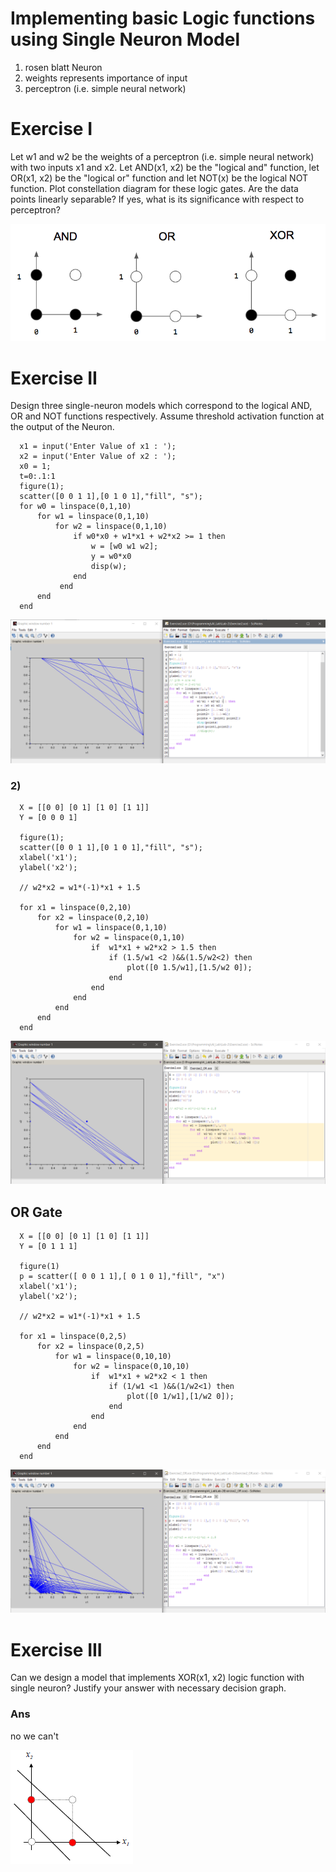 #  Implementing basic Logic functions using Single Neuron Model

1) rosen blatt Neuron
2) weights represents importance of input
3) perceptron (i.e. simple neural network)

# Exercise I
Let w1 and w2 be the weights of a perceptron (i.e. simple neural network) with two inputs x1
and x2. Let AND(x1, x2) be the "logical and" function, let OR(x1, x2) be the "logical or" 
function and let NOT(x) be the logical NOT function.
Plot constellation diagram for these logic gates. Are the data points linearly separable? If 
yes, what is its significance with respect to perceptron?

![](Logic-Gates.png)

# Exercise II
Design three single-neuron models which correspond to the logical AND, OR and NOT 
functions respectively. Assume threshold activation function at the output of the Neuron.

      x1 = input('Enter Value of x1 : ');
      x2 = input('Enter Value of x2 : ');
      x0 = 1;
      t=0:.1:1
      figure(1);
      scatter([0 0 1 1],[0 1 0 1],"fill", "s");
      for w0 = linspace(0,1,10)
          for w1 = linspace(0,1,10)
              for w2 = linspace(0,1,10)
                  if w0*x0 + w1*x1 + w2*x2 >= 1 then
                      w = [w0 w1 w2];
                      y = w0*x0
                      disp(w);
                  end
               end
          end
      end
      
  ![](Ex_2_And_gate.png)

### 2)

      X = [[0 0] [0 1] [1 0] [1 1]]
      Y = [0 0 0 1]

      figure(1);
      scatter([0 0 1 1],[0 1 0 1],"fill", "s");
      xlabel('x1');
      ylabel('x2');

      // w2*x2 = w1*(-1)*x1 + 1.5

      for x1 = linspace(0,2,10)
          for x2 = linspace(0,2,10)
              for w1 = linspace(0,1,10)
                  for w2 = linspace(0,1,10)
                      if  w1*x1 + w2*x2 > 1.5 then
                          if (1.5/w1 <2 )&&(1.5/w2<2) then
                              plot([0 1.5/w1],[1.5/w2 0]);
                          end
                      end
                  end
              end
          end
      end
      
 ![](And_2.png)
 
 
 ## OR Gate
      X = [[0 0] [0 1] [1 0] [1 1]]
      Y = [0 1 1 1]

      figure(1)
      p = scatter([ 0 0 1 1],[ 0 1 0 1],"fill", "x")
      xlabel('x1');
      ylabel('x2');

      // w2*x2 = w1*(-1)*x1 + 1.5

      for x1 = linspace(0,2,5)
          for x2 = linspace(0,2,5)
              for w1 = linspace(0,10,10)
                  for w2 = linspace(0,10,10)
                      if  w1*x1 + w2*x2 < 1 then
                          if (1/w1 <1 )&&(1/w2<1) then
                              plot([0 1/w1],[1/w2 0]);
                          end
                      end
                  end
              end
          end
      end
      
 ![](OR_2.png)
 
 
# Exercise III
Can we design a model that implements XOR(x1, x2) logic function with single neuron? 
Justify your answer with necessary decision graph.
### Ans
no we can't 

![XOR_Gate.png](XOR_Gate.png)
